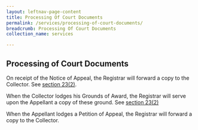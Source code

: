 ```yaml
---
layout: leftnav-page-content
title: Processing Of Court Documents
permalink: /services/processing-of-court-documents/
breadcrumb: Processing Of Court Documents
collection_name: services

---
```


Processing of Court Documents
---
On receipt of the Notice of Appeal, the Registrar will forward a copy to the Collector. See [section 23(2)](https://sso.agc.gov.sg/Act/LAA1966?ProvIds=pr23-#pr23-).

When the Collector lodges his Grounds of Award, the Registrar will serve upon the Appellant a copy of these ground. See [section 23(2)](https://sso.agc.gov.sg/Act/LAA1966?ProvIds=pr23-#pr23-)

When the Appellant lodges a Petition of Appeal, the Registrar will forward a copy to the Collector.
